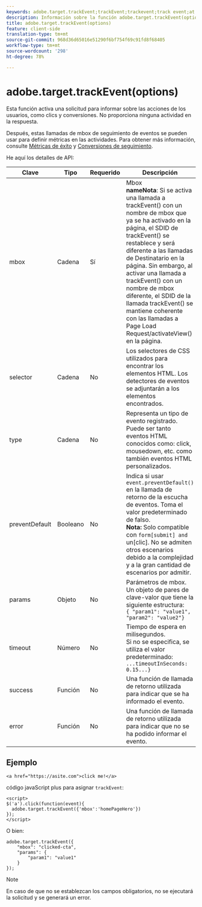 ```yaml
---
keywords: adobe.target.trackEvent;trackEvent;trackevent;track event;at.js;functions;function;preventDefault;preventdefault;prevent default
description: Información sobre la función adobe.target.trackEvent(options) para la biblioteca JavaScript at.js de Adobe Target.
title: adobe.target.trackEvent(options)
feature: client-side
translation-type: tm+mt
source-git-commit: 968d36d65016e51290f6bf754f69c91fd8f68405
workflow-type: tm+mt
source-wordcount: '298'
ht-degree: 78%

---
```



# adobe.target.trackEvent(options)

Esta función activa una solicitud para informar sobre las acciones de los usuarios, como clics y conversiones. No proporciona ninguna actividad en la respuesta.

Después, estas llamadas de mbox de seguimiento de eventos se pueden usar para definir métricas en las actividades. Para obtener más información, consulte [Métricas de éxito](/help/c-activities/r-success-metrics/success-metrics.md#reference_D011575C85DA48E989A244593D9B9924) y [Conversiones de seguimiento](/help/c-implementing-target/c-implementing-target-for-client-side-web/how-to-deployatjs/implementing-target-without-a-tag-manager.md#task_E85D2F64FEB84201A594F2288FABF053).

He aquí los detalles de API:

| Clave | Tipo | Requerido | Descripción |
|--- |--- |--- |--- |
| mbox | Cadena | Sí | Mbox <br>**nameNota**: Si se activa una llamada a trackEvent() con un nombre de mbox que ya se ha activado en la página, el SDID de trackEvent() se restablece y será diferente a las llamadas de Destinatario en la página. Sin embargo, al activar una llamada a trackEvent() con un nombre de mbox diferente, el SDID de la llamada trackEvent() se mantiene coherente con las llamadas a Page Load Request/activateView() en la página. |
| selector | Cadena | No | Los selectores de CSS utilizados para encontrar los elementos HTML. Los detectores de eventos se adjuntarán a los elementos encontrados. |
| type | Cadena | No | Representa un tipo de evento registrado. Puede ser tanto eventos HTML conocidos como: click, mousedown, etc. como también eventos HTML personalizados. |
| preventDefault | Booleano | No | Indica si usar `event.preventDefault()` en la llamada de retorno de la escucha de eventos. Toma el valor predeterminado de falso.<br>**Nota:** Solo compatible con `form[submit] and `un[clic]. No se admiten otros escenarios debido a la complejidad y a la gran cantidad de escenarios por admitir. |
| params | Objeto | No | Parámetros de mbox. Un objeto de pares de clave-valor que tiene la siguiente estructura:<br>`{ "param1": "value1", "param2": "value2"}` |
| timeout | Número | No | Tiempo de espera en milisegundos.<br>Si no se especifica, se utiliza el valor predeterminado:<br>`...timeoutInSeconds: 0.15...}` |
| success | Función | No | Una función de llamada de retorno utilizada para indicar que se ha informado el evento. |
| error | Función | No | Una función de llamada de retorno utilizada para indicar que no se ha podido informar el evento. |

## Ejemplo

```
<a href="https://asite.com">click me!</a> 
```

código javaScript plus para asignar `trackEvent`:

```
<script> 
$('a').click(function(event){ 
  adobe.target.trackEvent({'mbox':'homePageHero'}) 
}); 
</script> 
```

O bien:

```
adobe.target.trackEvent({ 
    "mbox": "clicked-cta", 
    "params": { 
        "param1": "value1" 
    } 
});
```

>[!NOTE]
>
>En caso de que no se establezcan los campos obligatorios, no se ejecutará la solicitud y se generará un error.
